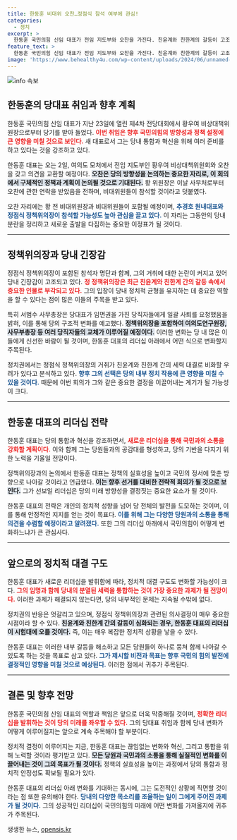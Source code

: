 ```yaml
---
title: 한동훈 비대위 오찬…정점식 참석 여부에 관심!
categories:
  - 정치
excerpt: >
  한동훈 국민의힘 신임 대표가 전임 지도부와 오찬을 가진다. 친윤계와 친한계의 갈등이 고조되는 가운데, 정점식 정책위 의장의 거취가 주목받고 있다. 과연 누가 승리할까?
feature_text: >
  한동훈 국민의힘 신임 대표가 전임 지도부와 오찬을 가진다. 친윤계와 친한계의 갈등이 고조되는 가운데, 정점식 정책위 의장의 거취가 주목받고 있다. 과연 누가 승리할까?
image: 'https://www.behealthy4u.com/wp-content/uploads/2024/06/unnamed-file.png'
---
```


<p><img src="https://www.behealthy4u.com/wp-content/uploads/2024/06/unnamed-file.png" alt="info 속보" /></p>

<h2 data-ke-size="size26">한동훈의 당대표 취임과 향후 계획</h2>

<p data-ke-size="size16">한동훈 국민의힘 신임 대표가 지난 23일에 열린 제4차 전당대회에서 황우여 비상대책위원장으로부터 당기를 받아 들었다. <b><span style="color: #ee2323;">이번 취임은 향후 국민의힘의 방향성과 정책 설정에 큰 영향을 미칠 것으로 보인다.</span></b> 새 대표로서 그는 당내 통합과 혁신을 위해 여러 준비를 하고 있다는 것을 강조하고 있다.</p>

<p data-ke-size="size16">한동훈 대표는 오는 2일, 여의도 모처에서 전임 지도부인 황우여 비상대책위원회와 오찬을 갖고 의견을 교환할 예정이다. <b><span style="background-color: #21538527;">오찬은 당의 방향성을 논의하는 중요한 자리로, 이 회의에서 구체적인 정책과 계획이 논의될 것으로 기대된다.</span></b> 황 위원장은 이날 사무처로부터 오찬에 관한 연락을 받았음을 전하며, 비대위원들이 참석할 것이라고 덧붙였다.</p>

<p data-ke-size="size16">오찬 자리에는 황 전 비대위원장과 비대위원들이 포함될 예정이며, <b><span style="color: #1a5490;">추경호 원내대표와 정점식 정책위의장이 참석할 가능성도 높아 관심을 끌고 있다.</span></b> 이 자리는 그동안의 당내 분란을 정리하고 새로운 출발을 다짐하는 중요한 이정표가 될 것이다.</p>

<hr>

<h2 data-ke-size="size26">정책위의장과 당내 긴장감</h2>

<p data-ke-size="size16">정점식 정책위의장이 포함된 참석자 명단과 함께, 그의 거취에 대한 논란이 커지고 있어 당내 긴장감이 고조되고 있다. <b><span style="color: #ee2323;">정 정책위의장은 최근 친윤계와 친한계 간의 갈등 속에서 중요한 인물로 부각되고 있다.</span></b> 그의 입장이 당내 정치적 균형을 유지하는 데 중요한 역할을 할 수 있다는 점이 많은 이들의 주목을 받고 있다.</p>

<p data-ke-size="size16">특히 서범수 사무총장은 당대표가 임면권을 가진 당직자들에게 일괄 사퇴를 요청했음을 밝혀, 이를 통해 당의 구조적 변화를 예고했다. <b><span style="background-color: #21538527;">정책위의장을 포함하여 여의도연구원장, 사무부총장 등 여러 당직자들의 교체가 이루어질 예정이다.</span></b> 이러한 변화는 당 내 많은 이들에게 신선한 바람이 될 것이며, 한동훈 대표의 리더십 아래에서 어떤 식으로 변화할지 주목된다.</p>

<p data-ke-size="size16">정치권에서는 정점식 정책위의장의 거취가 친윤계와 친한계 간의 세력 대결로 비화할 우려가 있다고 분석하고 있다. <b><span style="color: #1a5490;">향후 그의 선택은 당의 내부 정치 작용에 큰 영향을 미칠 수 있을 것이다.</span></b> 때문에 이번 회의가 그와 같은 중요한 결정을 이끌어내는 계기가 될 가능성이 크다.</p>

<hr>

<h2 data-ke-size="size26">한동훈 대표의 리더십 전략</h2>

<p data-ke-size="size16">한동훈 대표는 당의 통합과 혁신을 강조하면서, <b><span style="color: #ee2323;">새로운 리더십을 통해 국민과의 소통을 강화할 계획이다.</span></b> 이와 함께 그는 당원들과의 공감대를 형성하고, 당의 기반을 다지기 위한 노력을 기울일 전망이다.</p>

<p data-ke-size="size16">정책위의장과의 논의에서 한동훈 대표는 정책의 실효성을 높이고 국민의 정서에 맞춘 방향으로 나아갈 것이라고 언급했다. <b><span style="background-color: #21538527;">이는 향후 선거를 대비한 전략적 회의가 될 것으로 보인다.</span></b> 그가 선보일 리더십은 당의 미래 방향성을 결정짓는 중요한 요소가 될 것이다.</p>

<p data-ke-size="size16">한동훈 대표의 전략은 개인의 정치적 성향을 넘어 당 전체의 발전을 도모하는 것이며, 이를 통해 안정적인 지지를 얻는 것이 목표다. <b><span style="color: #1a5490;">이를 위해 그는 다양한 당원과의 소통을 통해 의견을 수렴할 예정이라고 알려졌다.</span></b> 또한 그의 리더십 아래에서 국민의힘이 어떻게 변화하느냐가 큰 관심사다.</p>

<hr>

<h2 data-ke-size="size26">앞으로의 정치적 대결 구도</h2>

<p data-ke-size="size16">한동훈 대표가 새로운 리더십을 발휘함에 따라, 정치적 대결 구도도 변화할 가능성이 크다. <b><span style="color: #ee2323;">그의 임명과 함께 당내의 분열된 세력을 통합하는 것이 가장 중요한 과제가 될 전망이다.</span></b> 이러한 과제가 해결되지 않는다면, 당의 내부적인 문제는 지속될 수밖에 없다.</p>

<p data-ke-size="size16">정치권의 반응은 엇갈리고 있으며, 정점식 정책위의장과 관련된 의사결정이 매우 중요한 시점이라 할 수 있다. <b><span style="background-color: #21538527;">친윤계와 친한계 간의 갈등이 심화되는 경우, 한동훈 대표의 리더십이 시험대에 오를 것이다.</span></b> 즉, 이는 매우 복잡한 정치적 상황을 낳을 수 있다.</p>

<p data-ke-size="size16">한동훈 대표는 이러한 내부 갈등을 해소하고 모든 당원들이 하나로 뭉쳐 함께 나아갈 수 있도록 하는 것을 목표로 삼고 있다. <b><span style="color: #1a5490;">그가 제시할 비전과 목표는 향후 국민의 힘의 발전에 결정적인 영향을 미칠 것으로 예상된다.</span></b> 이러한 점에서 귀추가 주목된다.</p>

<hr>

<h2 data-ke-size="size26">결론 및 향후 전망</h2>

<p data-ke-size="size16">한동훈 국민의힘 신임 대표의 역할과 책임은 앞으로 더욱 막중해질 것이며, <b><span style="color: #ee2323;">정확한 리더십을 발휘하는 것이 당의 미래를 좌우할 수 있다.</span></b> 그의 당대표 취임과 함께 당내 변화가 어떻게 이루어질지는 앞으로 계속 주목해야 할 부분이다.</p>

<p data-ke-size="size16">정치적 결정이 이루어지는 지금, 한동훈 대표는 끊임없는 변화와 혁신, 그리고 통합을 위해 노력할 것이라 평가받고 있다. <b><span style="background-color: #21538527;">모든 당원과 국민과의 소통을 통해 실질적인 변화를 이끌어내는 것이 그의 목표가 될 것이다.</span></b> 정책의 실효성을 높이는 과정에서 당의 통합과 정치적 안정성도 확보될 필요가 있다.</p>

<p data-ke-size="size16">한동훈 대표의 리더십 아래 변화를 기대하는 동시에, 그는 도전적인 상황에 직면할 것이라는 점 또한 유의해야 한다. <b><span style="color: #1a5490;">당내의 다양한 목소리를 조율하는 일이 그에게 주어진 과제가 될 것이다.</span></b> 그의 성공적인 리더십이 국민의힘의 미래에 어떤 변화를 가져올지에 귀추가 주목된다.</p>
생생한 뉴스, <a href="https://opensis.kr" rel="dofollow">opensis.kr</a>


